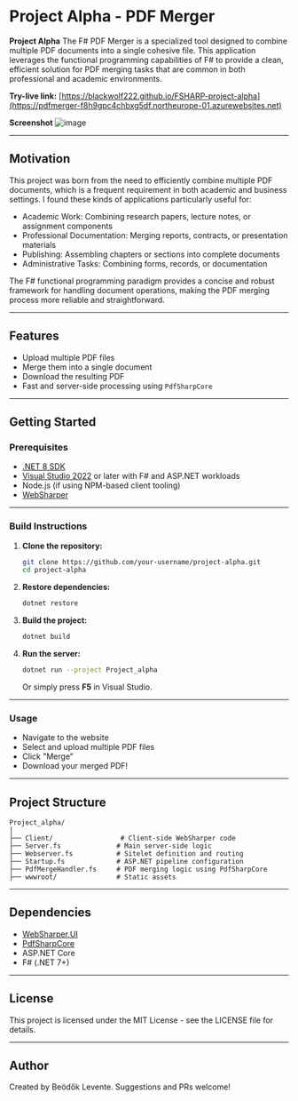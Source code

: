 
# Project Alpha - PDF Merger

**Project Alpha**
The F# PDF Merger is a specialized tool designed to combine multiple PDF documents into a single cohesive file.
This application leverages the functional programming capabilities of F# to provide a clean, efficient solution for PDF merging tasks that are common in both professional and academic environments.

**Try-live link:**
[https://blackwolf222.github.io/FSHARP-project-alpha](https://pdfmerger-f8h9gpc4chbxg5df.northeurope-01.azurewebsites.net)

**Screenshot**
![image](https://github.com/user-attachments/assets/dd7f57ce-acc1-474d-b1c5-888d2cc4fe23)

---

## Motivation

This project was born from the need to efficiently combine multiple PDF documents, which is a frequent requirement in both academic and business settings.
I found these kinds of applications particularly useful for:

- Academic Work: Combining research papers, lecture notes, or assignment components
- Professional Documentation: Merging reports, contracts, or presentation materials
- Publishing: Assembling chapters or sections into complete documents
- Administrative Tasks: Combining forms, records, or documentation

The F# functional programming paradigm provides a concise and robust framework for handling document operations, making the PDF merging process more reliable and straightforward.

---

## Features

- Upload multiple PDF files
- Merge them into a single document
- Download the resulting PDF
- Fast and server-side processing using `PdfSharpCore`

---

## Getting Started

### Prerequisites

- [.NET 8 SDK](https://dotnet.microsoft.com/en-us/download)
- [Visual Studio 2022](https://visualstudio.microsoft.com/) or later with F# and ASP.NET workloads
- Node.js (if using NPM-based client tooling)
- [WebSharper](https://websharper.com/)

---

### Build Instructions

1. **Clone the repository:**

   ```bash
   git clone https://github.com/your-username/project-alpha.git
   cd project-alpha
   ```

2. **Restore dependencies:**

   ```bash
   dotnet restore
   ```

3. **Build the project:**

   ```bash
   dotnet build
   ```

4. **Run the server:**

   ```bash
   dotnet run --project Project_alpha
   ```

   Or simply press **F5** in Visual Studio.

---

### Usage

- Navigate to the website
- Select and upload multiple PDF files
- Click "Merge"
- Download your merged PDF!

---

## Project Structure

```
Project_alpha/
│
├── Client/                 # Client-side WebSharper code
├── Server.fs              # Main server-side logic
├── Webserver.fs           # Sitelet definition and routing
├── Startup.fs             # ASP.NET pipeline configuration
├── PdfMergeHandler.fs     # PDF merging logic using PdfSharpCore
├── wwwroot/               # Static assets
```

---

## Dependencies

- [WebSharper.UI](https://websharper.com/docs/ui)
- [PdfSharpCore](https://github.com/ststeiger/PdfSharpCore)
- ASP.NET Core
- F# (.NET 7+)

---

## License

This project is licensed under the MIT License - see the LICENSE file for details.

---

## Author

Created by Beödők Levente. Suggestions and PRs welcome!
